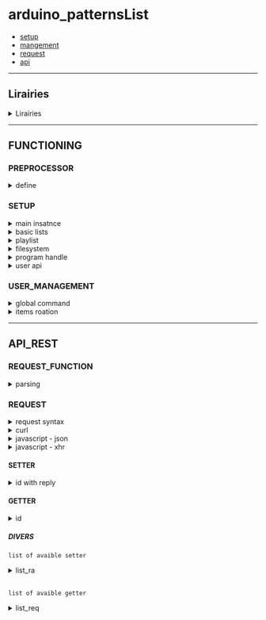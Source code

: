 # arduino_patternsList


- [setup](#SETUP )
- [mangement](#USER_MANAGEMENT)
- [request](#REQUEST_FUNCTION)
- [api](#API_REST)

---
## Lirairies

<details>
<summary>Lirairies</summary>

#### Jim Lee - leftCoast  
- ![LC_baseTools](https://github.com/leftCoast/LC_baseTools.git) 
---
#### ivanseidel    
- ![LList](https://github.com/DmytroKorniienko/FireLamp_JeeUI/blob/master/include/LList.h) - [download archive](https://drive.google.com/file/d/1BZLGuW0Qv7570ETxc4MnCrJ27n74m-89/view?usp=sharing/)
---
#### Benoit Blanchon  
- ![ArduinoJson](https://github.com/bblanchon/ArduinoJson) 
--- 
#### ESP8266 
- ![framework-arduinoespressif8266 3.30002.0 (3.0.2) ](https://github.com/esp8266/Arduino) 
---
#### Grellard Adrien  
- ![millisTimer](https://github.com/AdriLighting/millisTimer.git) 

</details>

<hr>

## FUNCTIONING 

### PREPROCESSOR

<details>
<summary>define</summary>

<br>
use the define via the options of your IDE or from the target files    
<br>
<br>

if AP_DEFAULT isnt defined we set default define (see include/def.h)
````c++
#define AP_DEFAULT        // include/def.h
```` 
if FSOK is defined the filesystem can be used  
define USE_SPIFFS for SPIFFS or define USE_LITTLEFS for LittleFS  
````c++
#define FSOK              // include/def.h
#define USE_LITTLEFS      // include/def.h   
#define USE_SPIFFS        // include/def.h
````
keyboard for serial monitor  
````c++
#define DEBUGSERIAL       // include/def.h
````
serial print trace macro  
````c++
#define DEBUG_AP          // include/def.h
````
serial print per file  
````c++
#define DEBUG_BASICLIST   // src/patterns.cpp  
#define DEBUG_PROGRAM     // src/program.cpp
#define DEBUG_PLAYLIST    // src/playlist.cpp
#define DEBUG_TASK        // TaskScheduler.cpp
#define DEBUG_WEBSERVER   // apwebserver.cpp
````
</details>

### SETUP

<details>
<summary>main insatnce</summary>

```c++
/**
 * @brief      Constructs a new instance.
 *
 * @param[in]  nbLb  nb of basic list
 * @param[in]  fs    enabled filesystem management
 */
Program::Program (uint8_t nbLb , boolean fs );
```
**`MAIN INSATNCE`**
```c++
// examples:
Program * _Program = nullptr;
boolean fs = FILESYSTEM.begin();
_Program = new Program(2, fs);

// examples:
Program * _Program = nullptr;
_Program = new Program(2, false);
```
<hr>
</details>

<details>
<summary>basic lists</summary>
<br>
initialization  

```c++
/**
 * @brief      setup basiclist.
 *
 * @param[in]  p      position of basic list array  
 * @param[in]  name   id of list
 * @param[in]  items  size of items array
 * @param      arr    static const char* const items[] PROGMEM
 */
void Program::initialize_lb(uint8_t p, const char * name, uint8_t items, const char * const * arr);
```  
```c++
// examples: 
#define ARRAY_SIZE(A) (sizeof(A) / sizeof((A)[0]))  
static const char LPNAME_001[] PROGMEM = "toto";
static const char LPNAME_002[] PROGMEM = "tata";
static const char LPNAME_003[] PROGMEM = "tonton";
static const char LPNAME_004[] PROGMEM = "felix";
static const char LPNAME_005[] PROGMEM = "mimine";
static const char LPNAME_006[] PROGMEM = "the cat";
static const char* const LPALLNAMES[] PROGMEM = {
  LPNAME_001, LPNAME_002, LPNAME_003
};  
static const char* const LPALLNAMES_CAT[] PROGMEM = {
  LPNAME_004, LPNAME_005, LPNAME_006
};  
_Program->initialize_lb(0, "full",  ARRAY_SIZE(LPALLNAMES)          , LPALLNAMES);
_Program->initialize_lb(1, "cat",   ARRAY_SIZE(LPALLNAMES_CAT)      , LPALLNAMES_CAT);  
```  
<br>
loading one of the basic list   

```c++ 
/**
 * @brief      loading one of the basic list   
 *
 * @param[in]  <unnamed>  size of items array
 * @param      arr        static const char* const items[] PROGMEM
 * @param      <unnamed>  id of basic list
 * @param[in]  t          classification type
 */
void Program::initialize(const uint16_t & , const char* const* arr, const char  * const &, SORT_TYPE t = ST_BASE); 
```
```c++ 
// examples: 
_Program->initialize(ARRAY_SIZE(LPALLNAMES), LPALLNAMES, "full", SORT_TYPE::ST_AB);   
```

<hr>
</details>

<details>
<summary>playlist</summary>

<br>

**`the items of the playlists correspond to the items of the basic list attach to this playlist`**

<br>

initialization  

```c++
/**
 * @brief      Initializes the playlist.
 *
 * @param[in]  <unnamed>  nb of playlist
 * @param      <unnamed>  playlist item size
 * @param      <unnamed>  id of basic list
 */
void Program::initialize_playlist(uint8_t , const uint8_t * const &, const char ** const &);
```
```c++
// examples: 
uint8_t plC       = 5;
uint8_t iC[]      = {20,      20,        20,      0,        0       };  // nb items max
const char * Ln[] = {"full",  "full",   "full",   "null",   "null"  };
_Program->initialize_playlist(plC, iC, Ln);  
```
<hr>
</details>

<details>
<summary>filesystem</summary>

```c++
void Program::pl_fs_restore();  
```
**`load saved playlists items from spiff memory`**
```c++
// examples: 
_Program->pl_fs_restore(); 
```
<hr>
</details>

<details>
<summary>program handle</summary>

```c++
void Program::handle();  
```
**`can be used in ur main loop`**
```c++
// examples: 
void loop() {
  _Program->handle();
}
```
<hr>
</details>

<details>
<summary>user api</summary>
<br>

```c++
class AP_userApi;
```
**`a static instance is already instanced`**
```c++
extern AP_userApi _AP_userApi;
```
```c++
/**
 * @brief      Initializes then aray int the void setup().
 *
 * @param[in]  size of AP_userApiItem object array
 */
void AP_userApi::initialize(uint8_t cmax)
```
```c++
// examples: 
void setup() {
  _AP_userApi.initialize(2);
}
```
```c++
typedef std::function<void(const String & v1, DynamicJsonDocument & doc)> _wsur_cb_f;
```
```c++
/**
 * @param[in]   p     position of the obejct array
 * @param[in]   id    id used when an API getter request is received 
 * @param[in]   f     The callback associate with identifier         
 */
void AP_userApi::set_request(uint8_t p, const char * const & id, _wsur_cb_f f)
```
**`function to initialize a request with its return function allowing to add the response to the json object `**
```c++
// examples: 
void setup() {
  _AP_userApi.initialize(2);
  _AP_userApi.set_request(0, "user", [](const String & v1, DynamicJsonDocument & doc){
    Serial.printf("[user getter][req: %s]\n", v1.c_str());
    JsonObject var = doc.createNestedObject(FPSTR(REQ_005));
    _Program->get_json_jsInit(var);});
}
```



<hr>
</details>

### USER_MANAGEMENT

<details>
<summary>global command</summary>
<br>

```c++
void Program::remote_action(RA action,  const char * const & v1 = "",  const char * const & v2 = "");  
```
**`function used for control general list, items, etc...`**
```c++
// examples: 
_Program->remote_action(RA::RA_ITEM,              "0");
_Program->remote_action(RA::RA_ITEM_NEXT,         );
_Program->remote_action(RA::RA_ITEM_PREV,         );
_Program->remote_action(RA::RA_ITEM_RND,          );

_Program->remote_action(RA::RA_PLAY_START,        );
_Program->remote_action(RA::RA_PLAY_STOP,         );
_Program->remote_action(RA::RA_PLAY_PAUSE,        );
_Program->remote_action(RA::RA_PLAY_TOGGLE,       );
_Program->remote_action(RA::RA_PLAY_DELAY,        "10");
_Program->remote_action(RA::RA_PLAY_DELAYMIN,     );
_Program->remote_action(RA::RA_PLAY_DELAYMINON,   );
_Program->remote_action(RA::RA_PLAY_DELAYMINOFF,  );
_Program->remote_action(RA::RA_PLAY_RND,          );

_Program->remote_action(RA::RA_PLAY_PL,           );
_Program->remote_action(RA::RA_PLAY_LB,           );
_Program->remote_action(RA::RA_PLAY_LT,           );

_Program->remote_action(RA::RA_LSET_PL,           "0");
_Program->remote_action(RA::RA_PLI_NEW,           "0");
_Program->remote_action(RA::RA_PLI_REP,           "0", "0");
_Program->remote_action(RA::RA_PLI_REM,           "0", "0");
_Program->remote_action(RA::RA_PL_TOFS,           "0");
```
<hr>
</details>
</details>

<details>
<summary>items roation</summary>
<br>

```c++
typedef std::function<void(const String & v1, const uint16_t & v2, boolean upd)> callback_function_t;
void Program::set_callback(callback_function_t);
```
**`callback function used when an item is loaded`**
```c++
// examples: 
void _Program_cb(const String itemBaseName, const uint16_t & itemBasePos, boolean updWebserver){

  String heap, time;
  on_timeD(time);
  _HeapStatu.update();_HeapStatu.print(heap);
  Serial.printf_P(PSTR("[user_callback]\n\t[%d] %s\n\t%-15s%s\n"), itemBasePos, itemBaseName.c_str(), time.c_str(), heap.c_str());
  ProgramPtrGet()->print(PM_LLI);

  if (!updWebserver) return; 
   
  String                    rep;
  DynamicJsonDocument       reply(2048);
  AP_ApiReply  * _webserverRequest_reply = new AP_ApiReply[1];

  _webserverRequest_reply[0].set_ra(RA::RA_ITEM_NEXT);
  _webserverRequest_reply[0].reply_generate(reply);
  serializeJson(reply, rep); 

  delete[] _webserverRequest_reply; 
  _Webserver.socket_send(rep);   
}

_Program->set_callback(_Program_cb);

```
<hr>
</details>

<hr>

## API_REST

### REQUEST_FUNCTION

<details>
<summary>parsing</summary>
<br>

```c++
class AP_Api;
```
**`a static instance is already instanced`**
```c++
extern AP_Api _AP_Api;
```
```c++
/**
 * @brief      function to use to process a user request formulated with a query in json format
 *
 * @param[out]  doc   query
 * @param[out]  r     reply json in String format
 * @param[in]   upd   parmaeter for send a reply query
 */
void AP_Api::parsingRequest(DynamicJsonDocument & doc, String & r, const String & upd);
```
**`function to use to process a user request formulated with a query in json format`**
```c++
// examples: request received from HTT_POST method

- with ESP8266WebServer library from framework-arduinoespressif8266
server.on("/api", HTTP_POST, std::bind(&espwebServer::handleJson, this));
void espwebServer::handleJson() {
  if (server.method() == HTTP_POST) {
    String json;
    for (uint8_t i = 0; i < server.args(); i++) {json +=  server.arg(i) + "\n";}        
    DynamicJsonDocument doc(2048);  
    DeserializationError error = deserializeJson(doc, json);
    if (error) {
      server.send(200, "text/plain", "");
    } else {
      String reply;
      _AP_Api.parsingRequest(doc, reply, "");
      server.send(200, "application/json", reply);
    } 
    
  }  
}

- with ESPAsyncWebServer
web_server.on(requestName, HTTP_POST, [](AsyncWebServerRequest * request){}, NULL, [=](AsyncWebServerRequest * request, uint8_t *data, size_t len, size_t index, size_t total) {
  String _httpCallbackData     = "";
  for (size_t i = 0; i < len; i++) {_httpCallbackData += (char) data[i];} 

  // the rest of the parsing process must be executed asynchronously, but for example I put it here      
  DynamicJsonDocument doc(2048);  
  DeserializationError error = deserializeJson(doc, json);
  if (error) {
    request->send(200, "text/plain", "");
  } else {
    String reply;
    _AP_Api.parsingRequest(doc, reply, "");
    request->send(200, "application/json", reply);
  } 
});
```
<hr>
</details>

### REQUEST

<details>
<summary>request syntax</summary>

```html
HTTP_POST, UDP, SOCKET 
  JSON SYNTAX

    op    object    fonction avec laquelle traiter le parsing + execution des commandes 
          0 = ?
          1 = playlist items management

    type  object    (optional?) type de format (nom de commande avc String,int ETC...)  

    cli   object    (optional?) porvenance: http server, websocket server, udp/multi

    set   array     setter
          [
            {"id setter ":"value of setter"},
          ] 

    get   array   simple
          [  "id commande", "..." ] 

    get   array   advanced
          [  "", {"":["",""]}] 

    get   array   advanced
          [  "", {"":{"":""}}] 
          

// example:
{"op":0,"cli":"","set":[{"n":"1","v":"1"}, {"n":"2","v":"2"}],"get":["list",{"loop_select":["statu", "lb"]}]}   
{"op":0,"cli":"","set":[],"get":[{"gv":{"n":"list_pld","v":"1"}}]}       
  {"op":0,"cli":"HTTP_POST","set":[],"get":["loop"]}   
  {"op":0,"cli":"SOKCET","set":[{"n":"RA_ITEM_NEXT","v":""}],"get":[]}       
  {"op":0,"cli":"SOKCET","set":[{"n":"RA_PLAY_DELAY","v":"35"}],"get":[]}       
```
</details>
<details>
<summary>curl</summary>
  
```html
curl  --location --request POST 'http://192.168.0.157/api'  \
      --header 'Content-Type: application/json'             \
      --data-raw '{"op":0,"type":"HTTP_POST","set":[{"n":"RA_PLAY_DELAY","v":"35"}],"get":["loop","list_pl",""]}'
```
<hr>  
</details>  
<details>
<summary>javascript - json</summary>
  
```javascript
function api_request(op, type, oS, oG){
  var json = {};
  json.op = op; 
  json.type = type; 

  var getter = [];
  oG.forEach(function(item, index, array) {
    getter.push(item);
  });

  var setter = {}.set = [];
  oS.forEach(function(item, index, array) {
    setter.push({ 
      "n" : item.n,
      "v" : item.v
    })
  }); 

  json.set = setter;
  json.get = getter;  
  
  return JSON.stringify(json) ;;
}
console.log(api_request(0, "SOKCET", [{"n":"RA_PLAY_DELAY", "v":10},{"n":"RA_PLAY_START", "v":""}],["loop", "list_pl"])
```
<hr>  
</details> 
<details>
<summary>javascript - xhr</summary>
  
```javascript
var data = JSON.stringify({
  "op": 0,
  "type": "HTTP_POST",
  "set": [{"n":"","v":"5"}],
  "get": [
    "loop",
    "",
    ""
  ]
});

var xhr = new XMLHttpRequest();
xhr.withCredentials = true;

xhr.addEventListener("readystatechange", function() {
  if(this.readyState === 4) {
    console.log(this.responseText);
  }
});

xhr.open("POST", "http://192.168.0.157/api");
xhr.setRequestHeader("Content-Type", "application/json");

xhr.send(data);
```
<hr>  
</details>


#### SETTER  

<details>
<summary>id with reply</summary>

```html
RA_ITEM:             arg1: position of items list array
  loop        
    pl, plt || lb, lbt
RA_ITEM_NEXT: 
  loop        
    pl, plt || lb, lbt
RA_ITEM_PREV:
  loop        
    pl, plt || lb, lbt
RA_ITEM_RND:          
  loop        
    pl, plt || lb, lbt

RA_PLAY_START:   
  loop
    statu
RA_PLAY_STOP: 
  loop
    statu
RA_PLAY_PAUSE:  
  loop
    statu
RA_PLAY_TOGGLE:  
  loop
    statu
RA_PLAY_DELAY:       arg1: value of delay
  loop
    statu
RA_PLAY_DELAYMIN:    
  loop
    statu
RA_PLAY_DELAYMINON:  
  loop
    statu
RA_PLAY_DELAYMINOFF: 
  loop
    statu
RA_PLAY_RND:         
  loop
    statu

RA_PLAY_PL:   
   loop
    pl, plt
              
RA_PLAY_LB:   
  loop
    lb, lbt

RA_PLAY_LT:  
  loop        
    pl, plt || lb, lbt

RA_LSET_PL:         arg1: position of playlist list array

RA_LGET_PL:
  pld = pl_currentJson(uint8_t p, JsonObject & doc, boolean pI = true);
    similaire au getter "list_pl" mais possibilité de choisir la playlist et retourne avec un nom d'objet different    

RA_PLI_NEW:         arg1 
  list_allpl      
RA_PLI_REP:         arg1, arg2 
  list_allpl
RA_PLI_REM:         arg1, arg2  
  list_allpl    
RA_PL_TOFS:         arg1: position of playlist list array
```
<hr>
</details>

#### GETTER  

<details>
<summary>id</summary>

##### BASIC-LIST WITH ITEMS 


`get all items of all basic list`  

<details>
<summary>list_alllb</summary>

```json
{"op":0,"cli":"HTTP_POST","set":[],"get":["list_alllb"]}
```
```html
  list_alllb  object
              cmax  object          nb of list
              items array
                    n     object    list name
                    cmax  object    nb of maximum items
                    items array
                          value(s)  item names
```
<hr>
</details>

`get all items of the current basic list`

<details>
<summary>list_lb</summary>

```json
{"op":0,"cli":"HTTP_POST","set":[],"get":["list_lb"]}
```
```html
  list_lb   object
            cmax  object          nb of maximum items
            items array           item names
```
<hr>
</details>



##### BASIC-LIST WITHOUT ITEMS 


`get all basic list name and size`

<details>
<summary>list_lbs</summary>

```json
{"op":0,"cli":"HTTP_POST","set":[],"get":["list_lbs"]}
```
```html
  list_lbs
    list  object
          lb  object
              cmax  object                        nb of list
              items array
                    n     object                  list name
                    cmax  object                  nb of maximum items
```
<hr>
</details>

<hr>

##### PLAYLIST WITH ITEMS 

`get all items object of current playlist`

<details>
<summary>list_pl</summary>

```json
{"op":0,"cli":"HTTP_POST","set":[],"get":["list_pl"]}      
```    
```html
  list_pl   object
                cmax  object                      maximum item size
                cnt   object                      current item size
                pos   object                      list array position
                lbl   object                      label of the lsit
                lref  object                      basiclist reference
                items array       
                      id    object                unique id of the item
                      lbl   object                label
                      ib    object                basiclist item
                      ibcfg object                extra
```
<hr>
</details>

<br>

`get all items object of all playlist`

<details>
<summary>list_allpl</summary>

```json
{"op":0,"cli":"HTTP_POST","set":[],"get":["list_allpl"]}      
```   
```html
  list_allpl    object 
                items array
                      cmax  object                maximum item size
                      cnt   object                current item size
                      pos   object                list array position
                      lbl   object                label of the lsit
                      lref  object                basiclist reference
                      items array       
                            id    object          unique id of the item
                            lbl   object          label
                            ib    object          basiclist 
                            ibcfg object          extra 
```
<hr>
</details>

<br>

`get all items object of slected playlist`

<details>
<summary>list_pld</summary>

```json
{"op":0,"type":"HTTP_POST","set":[],"get":[{"gv":{"n":"list_pld","v":"0"}}]}      
```   
```html
  list_pld      object 
                cmax  object                maximum item size
                cnt   object                current item size
                pos   object                list array position
                lbl   object                label of the lsit
                lref  object                basiclist reference
                items array       
                      id    object          unique id of the item
                      lbl   object          label
                      ib    object          basiclist 
                      ibcfg object          extra 
```
<hr>
</details>

##### PLAYLIST WITHOUT ITEMS 

`get all playlist`

<details>
<summary>list_pls</summary>

```json
{"op":0,"cli":"HTTP_POST","set":[],"get":["list_pls"]}      
```   
```html
  list_pls
    list  object
          pl  object
              cmax  object                      playlist size                                
              items array
                    cmax  object                maximum item size
                    cnt   object                current item size
                    pos   object                list array position
                    lbl   object                label of the lsit
                    lref  object                basiclist reference
```
<hr>
</details>

<br>

`get all playlist by basiclist reference`

<details>
<summary>list_plsc</summary>

```json
{"op":0,"cli":"HTTP_POST","set":[],"get":["list_plsc"]}      
```   
```html
  list_plsc
    list  object
          plc object (return uniquement les playlist de ref)
              cmax  object                      playlist size                                
              items array
                    cmax  object                maximum item size
                    cnt   object                current item size
                    pos   object                list array position
                    lbl   object                label of the lsit
                    lref  object                basiclist reference
```
<hr>
</details>

<hr>

##### STATU

`currents statu of player, basiclist, playlist`

<details>
<summary>loop</summary>

```json
{"op":0,"cli":"HTTP_POST","set":[],"get":[{"loop_select":["statu"]}]}      
```  
```json
{"op":0,"cli":"HTTP_POST","set":[],"get":["statu"]}      
```  
```html
  loop  obejct  autoplay/loop
        statu object   
              play      object 
              pause     object 
              rnd       object 
              delay     object 
              delaymin  object 
              rt        object 
        pl    object
              set       object boolean
              play      object boolean
              pos       object uint8_t of playlist position
              cnt       object uint8_t of total playlist
              ib        object String item base
        plt   object
              pos       object int
              min       object uint8_t (réelle)
              max       object uint8_t (réelle)
        lb    object
              name      object const char  * of cureent basiclist  name
              pos       object uint8_t of current basiclist position
              cnt       object uint8_t of total basiclist
              iname     object String current basiclist item name
              icnt      object uint16_t of total item                       (réelle = -1)
              icmax     object uint16_t of maximum size of listbase array   (réelle = -1)
        lbt   object;
              pos       object int
              min       object uint8_t (réelle)
              max       object uint8_t (réelle) 
```
<hr>
</details>

</details>

##### DIVERS

`list of avaible setter`

<details>
<summary>list_ra</summary>

```json
{"op":0,"cli":"HTTP_POST","set":[],"get":["list_ra"]}      
```  
```html
    list_ra   array
              value(s)
```
<hr>
</details>

<br>

`list of avaible getter`

<details>
<summary>list_req</summary>

```json
{"op":0,"cli":"HTTP_POST","set":[],"get":["list_req"]}      
```  
```html
    list_req  array
              value(s)
```
</details>
